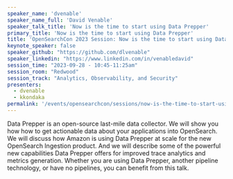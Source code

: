 ```yaml
---
speaker_name: 'dvenable'
speaker_name_full: 'David Venable'
speaker_talk_title: 'Now is the time to start using Data Prepper'
primary_title: 'Now is the time to start using Data Prepper'
title: 'OpenSearchCon 2023 Session: Now is the time to start using Data Prepper'
keynote_speaker: false
speaker_github: "https://github.com/dlvenable"
speaker_linkedin: "https://www.linkedin.com/in/venabledavid"
session_time: "2023-09-28 - 10:45-11:25am"
session_room: "Redwood"
session_track: "Analytics, Observability, and Security"
presenters: 
  - dvenable
  - kkondaka
permalink: '/events/opensearchcon/sessions/now-is-the-time-to-start-using-data-prepper.html'
---
```


Data Prepper is an open-source last-mile data collector. We will show you how how to get actionable data about your applications into OpenSearch. We will discuss how Amazon is using Data Prepper at scale for the new OpenSearch Ingestion product. And we will describe some of the powerful new capabilities Data Prepper offers for improved trace analytics and metrics generation. Whether you are using Data Prepper, another pipeline technology, or have no pipelines, you can benefit from this talk.
